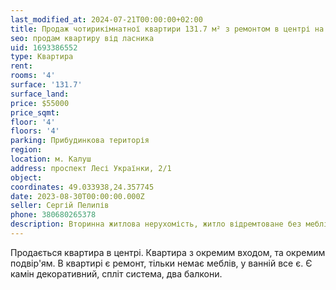 ```yaml
---
last_modified_at: 2024-07-21T00:00:00+02:00
title: Продаж чотирикімнатної квартири 131.7 м² з ремонтом в центрі на проспекті Лесі Українки
seo: продам квартиру від ласника
uid: 1693386552
type: Квартира
rent:
rooms: '4'
surface: '131.7'
surface_land:
price: $55000
price_sqmt:
floor: '4'
floors: '4'
parking: Прибудинкова територія
region:
location: м. Калуш
address: проспект Лесі Українки, 2/1
object:
coordinates: 49.033938,24.357745
date: 2023-08-30T00:00:00.000Z
seller: Сергій Пелипів
phone: 380680265378
description: Вторинна житлова нерухомість, житло відремтоване без меблів, придатне для проживання
---
```


Продається квартира в центрі. Квартира з окремим входом, та окремим подвір'ям. В квартирі є ремонт, тільки немає меблів, у ванній все є. Є камін декоративний, спліт система, два балкони.
